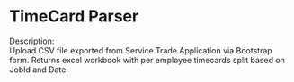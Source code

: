 # TimeCard Parser

Description: <br>
Upload CSV file exported from Service Trade Application via Bootstrap form. Returns excel workbook with per employee timecards split based on JobId and Date.
